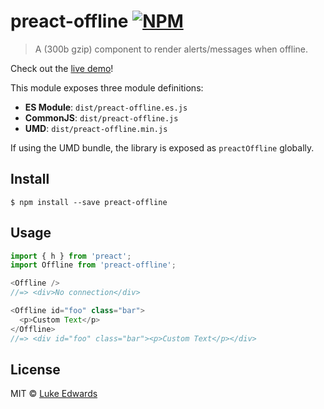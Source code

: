 # preact-offline [![NPM](https://img.shields.io/npm/v/preact-offline.svg)](https://www.npmjs.com/package/preact-offline)

> A (300b gzip) component to render alerts/messages when offline.

Check out the [live demo](https://jsfiddle.net/lukeed/8at2tg1e/)!

This module exposes three module definitions:

* **ES Module**: `dist/preact-offline.es.js`
* **CommonJS**: `dist/preact-offline.js`
* **UMD**: `dist/preact-offline.min.js`

If using the UMD bundle, the library is exposed as `preactOffline` globally.

## Install

```
$ npm install --save preact-offline
```

## Usage

```js
import { h } from 'preact';
import Offline from 'preact-offline';

<Offline />
//=> <div>No connection</div>

<Offline id="foo" class="bar">
  <p>Custom Text</p>
</Offline>
//=> <div id="foo" class="bar"><p>Custom Text</p></div>
```

## License

MIT © [Luke Edwards](https://lukeed.com)
